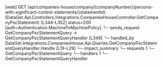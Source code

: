 [web] GET /api/companies-house/company/{companyNumber}/persons-with-significant-control-statements/{statementId}  (DataGet.Api.Controllers.Integrations.CompaniesHouseController.GetCompanyPscStatement)  [L344–L352] status=200 [auth=Authentication.MachineToMachinePolicy]
  └─ sends_request GetCompanyPscStatementQuery -> GetCompanyPscStatementQueryHandler [L349]
    └─ handled_by DataGet.Integrations.CompaniesHouse.Api.Queries.GetCompanyPscStatementQueryHandler.Handle [L19–L29]
  └─ impact_summary
    └─ requests 1
      └─ GetCompanyPscStatementQuery
    └─ handlers 1
      └─ GetCompanyPscStatementQueryHandler

